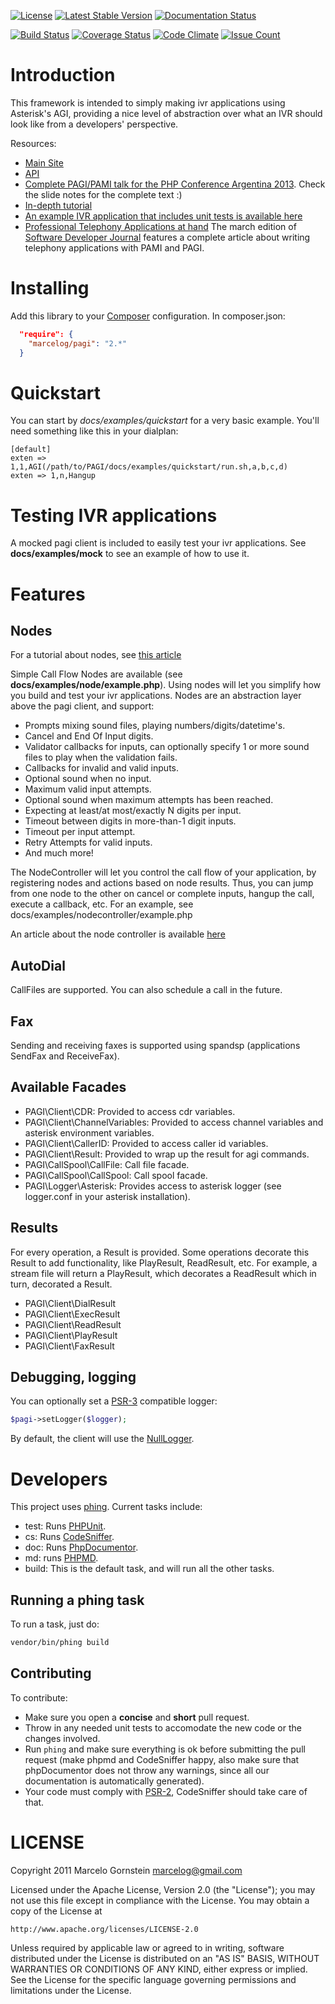 [![License](https://poser.pugx.org/marcelog/PAGI/license)](https://packagist.org/packages/marcelog/PAGI)
[![Latest Stable Version](https://poser.pugx.org/marcelog/PAGI/v/stable)](https://packagist.org/packages/marcelog/PAGI)
[![Documentation Status](https://readthedocs.org/projects/pami/badge/?version=latest)](http://pami.readthedocs.org/en/latest/?badge=latest)

[![Build Status](https://travis-ci.org/marcelog/PAGI.svg)](https://travis-ci.org/marcelog/PAGI)
[![Coverage Status](https://coveralls.io/repos/marcelog/PAGI/badge.svg?branch=master&service=github)](https://coveralls.io/github/marcelog/PAGI?branch=master)
[![Code Climate](https://codeclimate.com/github/marcelog/PAGI/badges/gpa.svg)](https://codeclimate.com/github/marcelog/PAGI)
[![Issue Count](https://codeclimate.com/github/marcelog/PAGI/badges/issue_count.svg)](https://codeclimate.com/github/marcelog/PAGI)

# Introduction

This framework is intended to simply making ivr applications using Asterisk's
AGI, providing a nice level of abstraction over what an IVR should look like
from a developers' perspective.

Resources:

 * [Main Site](http://marcelog.github.com/PAGI)
 * [API](https://github.com/marcelog/PAGI/blob/master/doc/ApiIndex.md)
 * [Complete PAGI/PAMI talk for the PHP Conference Argentina 2013](http://www.slideshare.net/mgornstein/phpconf-2013). Check the slide notes for the complete text :)
 * [In-depth tutorial](http://marcelog.github.com/articles/pagi_tutorial_create_voip_telephony_application_for_asterisk_with_agi_and_php.html)
 * [An example IVR application that includes unit tests is available here](https://github.com/marcelog/Pagi-App-And-Test-Example)
 * [Professional Telephony Applications at hand](http://sdjournal.org/a-practical-introduction-to-functional-programming-with-php-sdj-issue-released/) The march edition of [Software Developer Journal](http://sdjournal.org/) features a complete article about writing telephony applications with PAMI and PAGI.

# Installing
Add this library to your [Composer](https://packagist.org/) configuration. In
composer.json:
```json
  "require": {
    "marcelog/pagi": "2.*"
  }
```

# Quickstart

You can start by *docs/examples/quickstart* for a very basic example. You'll need something like this in your dialplan:

    [default]
    exten => 1,1,AGI(/path/to/PAGI/docs/examples/quickstart/run.sh,a,b,c,d)
    exten => 1,n,Hangup

# Testing IVR applications

A mocked pagi client is included to easily test your ivr applications. See
**docs/examples/mock** to see an example of how to use it.

# Features

## Nodes

For a tutorial about nodes, see [this article](http://marcelog.github.com/articles/pagi_node_call_flow_easy_telephony_application_for_asterisk_php.html)

Simple Call Flow Nodes are available (see **docs/examples/node/example.php**). Using
nodes will let you simplify how you build and test your ivr applications. Nodes
are an abstraction layer above the pagi client, and support:

 * Prompts mixing sound files, playing numbers/digits/datetime's.
 * Cancel and End Of Input digits.
 * Validator callbacks for inputs, can optionally specify 1 or more sound files
 to play when the validation fails.
 * Callbacks for invalid and valid inputs.
 * Optional sound when no input.
 * Maximum valid input attempts.
 * Optional sound when maximum attempts has been reached.
 * Expecting at least/at most/exactly N digits per input.
 * Timeout between digits in more-than-1 digit inputs.
 * Timeout per input attempt.
 * Retry Attempts for valid inputs.
 * And much more!

The NodeController will let you control the call flow of your application, by
registering nodes and actions based on node results. Thus, you can jump from
one node to the other on cancel or complete inputs, hangup the call, execute a
callback, etc. For an example, see docs/examples/nodecontroller/example.php

An article about the node controller is available [here](http://marcelog.github.com/articles/making_your_ivr_nodes_call_flow_with_pagi_and_php_asterisk.html)

## AutoDial

CallFiles are supported. You can also schedule a call in the future.

## Fax

Sending and receiving faxes is supported using spandsp (applications SendFax
and ReceiveFax).

## Available Facades

 * PAGI\Client\CDR: Provided to access cdr variables.
 * PAGI\Client\ChannelVariables: Provided to access channel variables and asterisk
environment variables.
 * PAGI\Client\CallerID: Provided to access caller id variables.
 * PAGI\Client\Result: Provided to wrap up the result for agi commands.
 * PAGI\CallSpool\CallFile: Call file facade.
 * PAGI\CallSpool\CallSpool: Call spool facade.
 * PAGI\Logger\Asterisk: Provides access to asterisk logger (see logger.conf in
your asterisk installation).

## Results

For every operation, a Result is provided. Some operations decorate this
Result to add functionality, like PlayResult, ReadResult, etc. For example,
a stream file will return a PlayResult, which decorates a ReadResult which
in turn, decorated a Result.

  * PAGI\Client\DialResult
  * PAGI\Client\ExecResult
  * PAGI\Client\ReadResult
  * PAGI\Client\PlayResult
  * PAGI\Client\FaxResult

## Debugging, logging

You can optionally set a [PSR-3](http://www.php-fig.org/psr/psr-3/) compatible logger:
```php
$pagi->setLogger($logger);
```

By default, the client will use the [NullLogger](http://www.php-fig.org/psr/psr-3/#1-4-helper-classes-and-interfaces).

# Developers
This project uses [phing](https://www.phing.info/). Current tasks include:
 * test: Runs [PHPUnit](https://phpunit.de/).
 * cs: Runs [CodeSniffer](https://github.com/squizlabs/PHP_CodeSniffer).
 * doc: Runs [PhpDocumentor](http://www.phpdoc.org/).
 * md: runs [PHPMD](http://phpmd.org/).
 * build: This is the default task, and will run all the other tasks.

## Running a phing task
To run a task, just do:

```sh
vendor/bin/phing build
```

## Contributing
To contribute:
 * Make sure you open a **concise** and **short** pull request.
 * Throw in any needed unit tests to accomodate the new code or the
 changes involved.
 * Run `phing` and make sure everything is ok before submitting the pull
 request (make phpmd and CodeSniffer happy, also make sure that phpDocumentor
 does not throw any warnings, since all our documentation is automatically
 generated).
 * Your code must comply with [PSR-2](http://www.php-fig.org/psr/psr-2/),
 CodeSniffer should take care of that.

LICENSE
=======
Copyright 2011 Marcelo Gornstein <marcelog@gmail.com>

Licensed under the Apache License, Version 2.0 (the "License");
you may not use this file except in compliance with the License.
You may obtain a copy of the License at

    http://www.apache.org/licenses/LICENSE-2.0

Unless required by applicable law or agreed to in writing, software
distributed under the License is distributed on an "AS IS" BASIS,
WITHOUT WARRANTIES OR CONDITIONS OF ANY KIND, either express or implied.
See the License for the specific language governing permissions and
limitations under the License.

